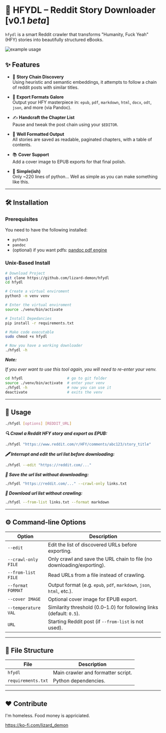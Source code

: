 # 📘 HFYDL – Reddit Story Downloader [v0.1 *beta*]

`hfydl` is a smart Reddit crawler that transforms "Humanity, Fuck Yeah" (HFY) stories into beautifully structured eBooks.

![example usage](example.gif)


## ✨ Features

- 🔗 **Story Chain Discovery**  
  Using heuristic and semantic embeddings, it attempts to follow a chain of reddit posts with similar titles.

- 🎨 **Export Formats Galore**  
  Output your HFY masterpiece in:
  `epub`, `pdf`, `markdown`, `html`, `docx`, `odt`, `json`, and more (via Pandoc).

- ✍️ **Handcraft the Chapter List**  
  Pause and tweak the post chain using your `$EDITOR`.  

- 📄 **Well Formatted Output**  
  All stories are saved as readable, paginated chapters, with a table of contents.

- 📚 **Cover Support**  
  Add a cover image to EPUB exports for that final polish.

- 💋 **Simple(ish)**  
  Only ~220 lines of python... Well as simple as you can make something like this.

---

## 🛠️ Installation

### Prerequisites

You need to have the following installed:

* `python3`
* `pandoc`
* (optional) if you want pdfs: [pandoc pdf engine](https://pandoc.org/MANUAL.html#option--pdf-engine)

### Unix-Based Install

```bash
# Download Project
git clone https://github.com/lizard-demon/hfydl
cd hfydl

# Create a virtual enviroment
python3 -m venv venv

# Enter the virtual enviroment
source ./venv/bin/activate

# Install Depedancies
pip install -r requirements.txt

# Make code executable
sudo chmod +x hfydl

# Now you have a working downloader
./hfydl -h
```

***Note:***

*If you ever want to use this tool again, you will need to re-enter your venv.*

```bash
cd hfydl                    # go to git folder
source ./venv/bin/activate  # enter your venv
./hfydl -h                  # now you can use it
deactivate                  # exits the venv
```

---

## 🚀 Usage

```bash
./hfydl [options] [REDDIT_URL]
```

***🔍 Crawl a Reddit HFY story and export as EPUB:***

```bash
./hfydl "https://www.reddit.com/r/HFY/comments/abc123/story_title"
```

***🖋️ Interrupt and edit the url list before downloading:***

```bash
./hfydl --edit "https://reddit.com/..."
```

***🧪 Save the url list without downloading:***

```bash
./hfydl "https://reddit.com/..." --crawl-only links.txt
```

***📜 Download url list without crawling:***

```bash
./hfydl --from-list links.txt --format markdown
```

---

## ⚙️ Command-line Options

| Option              | Description                                                           |
| ------------------- | --------------------------------------------------------------------- |
| `--edit`            | Edit the list of discovered URLs before exporting.                    |
| `--crawl-only FILE` | Only crawl and save the URL chain to file (no downloading/exporting). |
| `--from-list FILE`  | Read URLs from a file instead of crawling.                            |
| `--format FORMAT`   | Output format (e.g. `epub`, `pdf`, `markdown`, `json`, `html`, etc.). |
| `--cover IMAGE`     | Optional cover image for EPUB export.                                 |
| `--temperature VAL` | Similarity threshold (0.0–1.0) for following links (default: `0.5`).  |
| `URL`               | Starting Reddit post (if `--from-list` is not used).                   |

---

## 📁 File Structure

| File                  | Description                                |
| --------------------- | ------------------------------------------ |
| `hfydl`               | Main crawler and formatter script.         |
| `requirements.txt`    | Python dependencies.                       |

---

## ❤️ Contribute

I'm homeless. Food money is appriciated. 

https://ko-fi.com/lizard_demon

